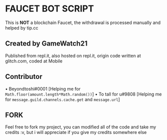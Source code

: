 # FAUCET BOT SCRIPT
This is **NOT** a blockchain Faucet, the withdrawal is processed manually and helped by tip.cc

## Created by GameWatch21
Published from repl.it, also hosted on repl.it, origin code written at glitch.com, coded at Mobile 

## Contributor
• Beyondtoshi#0001 [Helping me for `Math.floor(amount.length*Math.random())`]
• To tall for u#9808 [Helping me for `message.guild.channels.cache.get` and `message.url`]

## FORK
Feel free to fork my project, you can modified all of the code and take my credits :v, but i will appreciate if you give my credits somewhere else